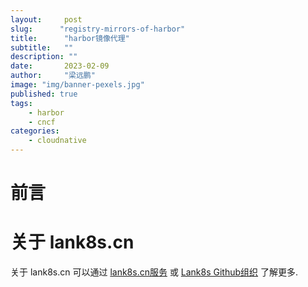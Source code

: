 ```yaml
---
layout:     post 
slug:      "registry-mirrors-of-harbor"
title:      "harbor镜像代理"
subtitle:   ""
description: ""
date:       2023-02-09
author:     "梁远鹏"
image: "img/banner-pexels.jpg"
published: true
tags:
    - harbor 
    - cncf
categories: 
    - cloudnative
---
```


# 前言    

# 关于 lank8s.cn

关于 lank8s.cn 可以通过 [lank8s.cn服务](https://liangyuanpeng.com/post/cncf-kubernetes/service-lank8s.cn/) 或 [Lank8s Github组织](https://github.com/lank8s) 了解更多.